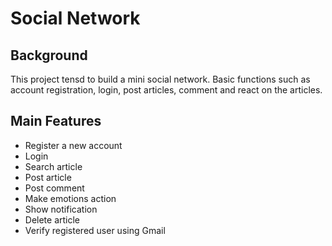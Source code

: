 # Social Network

## Background
This project tensd to build a mini social network. Basic functions such as account registration, login, post articles, comment and react on
the articles.

## Main Features

- Register a new account
- Login
- Search article
- Post article
- Post comment
- Make emotions action
- Show notification
- Delete article
- Verify registered user using Gmail
